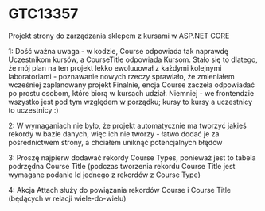 # GTC13357

Projekt strony do zarządzania sklepem z kursami w ASP.NET CORE

1:
Dość ważna uwaga - w kodzie, Course odpowiada tak naprawdę Uczestnikom kursów, a CourseTitle odpowiada Kursom.
Stało się to dlatego, że mój plan na ten projekt lekko ewoluuował z każdymi kolejnymi laboratoriami - poznawanie nowych rzeczy sprawiało, że zmieniałem wcześniej zaplanowany projekt
Finalnie, encja Course zaczeła odpowiadać po prostu osobom, które biorą w kursach udział. Niemniej - we frontendzie wszystko jest pod tym względem w porządku; kursy to kursy a uczestnicy to uczestnicy :)

2:
W wymaganiach nie było, że projekt automatycznie ma tworzyć jakieś rekordy w bazie danych, więc ich nie tworzy - łatwo dodać je za pośrednictwem strony, a chciałem uniknąć potencjalnych błędów

3:
Proszę najpierw dodawać rekordy Course Types, ponieważ jest to tabela podrzędna Course Title (podczas tworzenia rekordu Course Title jest wymagane podanie Id jednego z rekordów z Course Type)

4:
Akcja Attach służy do powiązania rekordów Course i Course Title (będących w relacji wiele-do-wielu)
